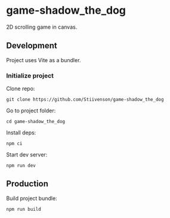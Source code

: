 # game-shadow_the_dog
2D scrolling game in canvas.

## Development

Project uses Vite as a bundler.

### Initialize project

Clone repo:
```
git clone https://github.com/Stiivenson/game-shadow_the_dog
```
Go to project folder:
```
cd game-shadow_the_dog
```
Install deps:
```
npm ci
```  
Start dev server:
```
npm run dev
```

## Production

Build project bundle:
```
npm run build
```
